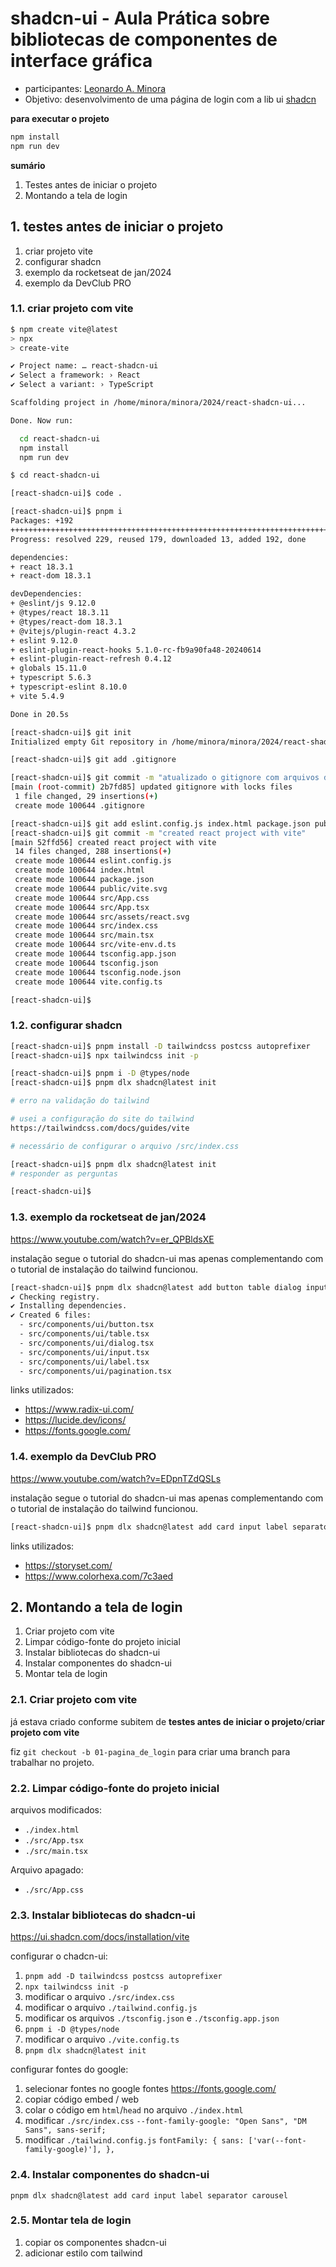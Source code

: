 # shadcn-ui - Aula Prática sobre bibliotecas de componentes de interface gráfica

- participantes: [Leonardo A. Minora](https://github.com/leonardo-minora)
- Objetivo: desenvolvimento de uma página de login com a lib ui [shadcn](https://ui.shadcn.com/)

**para executar o projeto**
```bash
npm install
npm run dev
```

**sumário**
1. Testes antes de iniciar o projeto
2. Montando a tela de login

## 1. testes antes de iniciar o projeto
1. criar projeto vite
2. configurar shadcn
3. exemplo da rocketseat de jan/2024
4. exemplo da DevClub PRO


### 1.1. criar projeto com vite


```bash
$ npm create vite@latest
> npx
> create-vite

✔ Project name: … react-shadcn-ui
✔ Select a framework: › React
✔ Select a variant: › TypeScript

Scaffolding project in /home/minora/minora/2024/react-shadcn-ui...

Done. Now run:

  cd react-shadcn-ui
  npm install
  npm run dev

$ cd react-shadcn-ui

[react-shadcn-ui]$ code .

[react-shadcn-ui]$ pnpm i
Packages: +192
++++++++++++++++++++++++++++++++++++++++++++++++++++++++++++++++++++++++++++++++++++++++++++++++++++++++++++++++++++++++++++++++++++++++++++++++++++++++++++++++++++++
Progress: resolved 229, reused 179, downloaded 13, added 192, done

dependencies:
+ react 18.3.1
+ react-dom 18.3.1

devDependencies:
+ @eslint/js 9.12.0
+ @types/react 18.3.11
+ @types/react-dom 18.3.1
+ @vitejs/plugin-react 4.3.2
+ eslint 9.12.0
+ eslint-plugin-react-hooks 5.1.0-rc-fb9a90fa48-20240614
+ eslint-plugin-react-refresh 0.4.12
+ globals 15.11.0
+ typescript 5.6.3
+ typescript-eslint 8.10.0
+ vite 5.4.9

Done in 20.5s

[react-shadcn-ui]$ git init
Initialized empty Git repository in /home/minora/minora/2024/react-shadcn-ui/.git/

[react-shadcn-ui]$ git add .gitignore

[react-shadcn-ui]$ git commit -m "atualizado o gitignore com arquivos de locks"
[main (root-commit) 2b7fd85] updated gitignore with locks files
 1 file changed, 29 insertions(+)
 create mode 100644 .gitignore

[react-shadcn-ui]$ git add eslint.config.js index.html package.json public src tsconfig.* vite.config.ts 
[react-shadcn-ui]$ git commit -m "created react project with vite"
[main 52ffd56] created react project with vite
 14 files changed, 288 insertions(+)
 create mode 100644 eslint.config.js
 create mode 100644 index.html
 create mode 100644 package.json
 create mode 100644 public/vite.svg
 create mode 100644 src/App.css
 create mode 100644 src/App.tsx
 create mode 100644 src/assets/react.svg
 create mode 100644 src/index.css
 create mode 100644 src/main.tsx
 create mode 100644 src/vite-env.d.ts
 create mode 100644 tsconfig.app.json
 create mode 100644 tsconfig.json
 create mode 100644 tsconfig.node.json
 create mode 100644 vite.config.ts

[react-shadcn-ui]$ 
```

### 1.2. configurar shadcn

```bash
[react-shadcn-ui]$ pnpm install -D tailwindcss postcss autoprefixer
[react-shadcn-ui]$ npx tailwindcss init -p

[react-shadcn-ui]$ pnpm i -D @types/node
[react-shadcn-ui]$ pnpm dlx shadcn@latest init

# erro na validação do tailwind

# usei a configuração do site do tailwind
https://tailwindcss.com/docs/guides/vite

# necessário de configurar o arquivo /src/index.css

[react-shadcn-ui]$ pnpm dlx shadcn@latest init
# responder as perguntas

[react-shadcn-ui]$ 

```

### 1.3. exemplo da rocketseat de jan/2024

https://www.youtube.com/watch?v=er_QPBldsXE

instalação segue o tutorial do shadcn-ui mas apenas complementando com o tutorial de instalação do tailwind funcionou.

```bash
[react-shadcn-ui]$ pnpm dlx shadcn@latest add button table dialog input label pagination 
✔ Checking registry.
✔ Installing dependencies.
✔ Created 6 files:
  - src/components/ui/button.tsx
  - src/components/ui/table.tsx
  - src/components/ui/dialog.tsx
  - src/components/ui/input.tsx
  - src/components/ui/label.tsx
  - src/components/ui/pagination.tsx

```

links utilizados:
- https://www.radix-ui.com/
- https://lucide.dev/icons/
- https://fonts.google.com/

### 1.4. exemplo da DevClub PRO

https://www.youtube.com/watch?v=EDpnTZdQSLs

instalação segue o tutorial do shadcn-ui mas apenas complementando com o tutorial de instalação do tailwind funcionou.

```bash
[react-shadcn-ui]$ pnpm dlx shadcn@latest add card input label separator carousel

```

links utilizados:
- https://storyset.com/
- https://www.colorhexa.com/7c3aed



## 2. Montando a tela de login

1. Criar projeto com vite
2. Limpar código-fonte do projeto inicial
3. Instalar bibliotecas do shadcn-ui
4. Instalar componentes do shadcn-ui
5. Montar tela de login

### 2.1. Criar projeto com vite

já estava criado conforme subitem de **testes antes de iniciar o projeto**/**criar projeto com vite**

fiz `git checkout -b 01-pagina_de_login` para criar uma branch para trabalhar no projeto.


### 2.2. Limpar código-fonte do projeto inicial

arquivos modificados:
- `./index.html`
- `./src/App.tsx`
- `./src/main.tsx`

Arquivo apagado:
- `./src/App.css`


### 2.3. Instalar bibliotecas do shadcn-ui

https://ui.shadcn.com/docs/installation/vite

configurar o chadcn-ui:
1. `pnpm add -D tailwindcss postcss autoprefixer`
2. `npx tailwindcss init -p`
3. modificar o arquivo `./src/index.css`
4. modificar o arquivo `./tailwind.config.js`
5. modificar os arquivos `./tsconfig.json` e `./tsconfig.app.json`
6. `pnpm i -D @types/node`
7. modificar o arquivo `./vite.config.ts`
8. `pnpm dlx shadcn@latest init`

configurar fontes do google:
1. selecionar fontes no google fontes https://fonts.google.com/
2. copiar código embed / web
3. colar o código em `html`/`head` no arquivo `./index.html`
4. modificar `./src/index.css`
   `--font-family-google: "Open Sans", "DM Sans", sans-serif;`
5. modificar `./tailwind.config.js`
   `fontFamily: { sans: ['var(--font-family-google)'], },`

### 2.4. Instalar componentes do shadcn-ui

`pnpm dlx shadcn@latest add card input label separator carousel`

### 2.5. Montar tela de login

1. copiar os componentes shadcn-ui
2. adicionar estilo com tailwind
